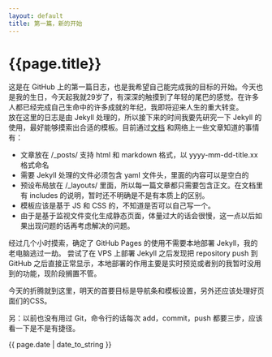 ```yaml
---
layout: default
title: 第一篇，新的开始
---
```

# {{page.title}}
这是在 GitHub 上的第一篇日志，也是我希望自己能完成我的目标的开始。今天也是我的生日，今天起我就29岁了，有深深的触摸到了年轻的尾巴的感觉。在许多人都已经完成自己生命中的许多成就的年纪，我即将迎来人生的重大转变。  
放在这里的日志是由 Jekyll 处理的，所以接下来的时间我要先研究一下 Jekyll 的使用，最好能够摸索出合适的模板。目前通过[文档](http://jekyllrb.com/docs/) 和网络上一些文章知道的事情有：  
- 文章放在 /_posts/ 支持 html 和 markdown 格式，以 yyyy-mm-dd-title.xx 格式命名
- 需要 Jekyll 处理的文件必须包含 yaml 文件头，里面的内容可以是空白的
- 预设布局放在 /_layouts/ 里面，所以每一篇文章都只需要包含正文。在文档里有 includes 的说明，暂时还不明确是不是有本质上的区别。
- 模板应该是基于 JS 和 CSS 的，不知道是否可以自己写一个。
- 由于是基于监视文件变化生成静态页面，体量过大的话会很慢，这一点以后如果出现问题的话再考虑解决的问题。

经过几个小时摸索，确定了 GitHub Pages 的使用不需要本地部署 Jekyll，我的老电脑逃过一劫。 尝试了在 VPS 上部署 Jekyll 之后发现把 repository push 到 GitHub 之后直接正常显示，本地部署的作用主要是实时预览或者别的我暂时没用到的功能，现阶段搁置不管。

今天的折腾就到这里，明天的首要目标是导航条和模板设置，另外还应该处理好页面们的CSS。

另：以前也没有用过 Git，命令行的话每次 add，commit，push 都要三步，应该看一下是不是有捷径。

{{ page.date | date_to_string }}
